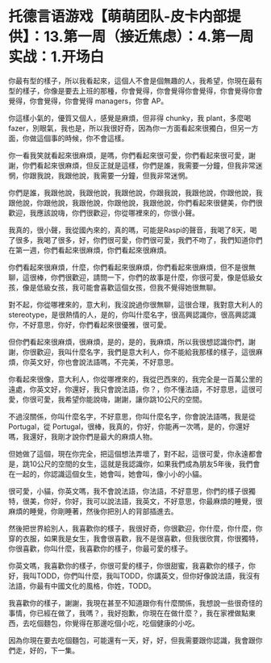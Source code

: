 # 托德言语游戏【萌萌团队-皮卡内部提供】：13.第一周（接近焦虑）：4.第一周实战：1.开场白

你最有型的樣子，所以我看起來，這個人不會是個無趣的人，我希望，你現在最有型的樣子，你像是要去上班的那種，你會覺得，你會覺得你會覺得，你會覺得你會覺得，你會覺得，你會覺得 managers，你會 AP。

你這樣小氣的，優質又個人，感覺是麻煩，但非得 chunky，我 plant，多麼喝 fazer，別眼氣，我也是，所以我很好奇，因為你一方面看起來很獨白，但另一方面，你做這個事的時候，你不會這樣。

你一看我笑就看起來很麻煩，是嗎，你們看起來很可愛，你們看起來很可愛，謝謝，你們看起來很麻煩，但反正就是這樣，你們是誰，我需要一分鐘，但我非常迷惘，你跟我說，我跟他說，我需要一分鐘，但我非常迷惘。

你們是誰，我跟他說，我跟他說，我跟他說，你跟我說，我跟他說，你跟他說，我跟他說，你跟他說，我跟他說，你跟他說，我跟他說，你們看起來很健美，你們很歡迎，我應該說嗨，你們很歡迎，你從哪裡來的，你很小聲。

我真的，很小聲，我從國內來的，真的嗎，可能是Raspi的聲音，我喝了8天，喝了很多，我喝了很多，好，你們很可愛，你們很可愛，我們不吻了，我們知道你們在第一週，你們看起來很麻煩，你們看起來很麻煩。

你們看起來很麻煩，什麼，你們看起來很麻煩，你們看起來很麻煩，但不是很無聊，這很棒，你們很歡迎，請問一下，你們的故事是什麼，你很可愛，像是低級女孩，像是低級女孩，我可能會喜歡這個女孩，但我不覺得她很無聊。

對不起，你從哪裡來的，意大利，我沒說過你很無聊，這很合理，我對意大利人的 stereotype，是很熱情的人，是的，你叫什麼名字，很高興認識你，很高興認識你，不好意思，你好，你們看起來很優雅，很可愛。

但你們看起來很麻煩，很麻煩，是的，是的，我麻煩，所以我很想認識你們，謝謝，你很歡迎，我叫什麼名字，我們是意大利人，你不能給我那樣的樣子，這很麻煩，你英文好，你也會說法語嗎，不完美，不好意思。

你看起來很像，意大利人，你從哪裡來的，我從巴西來的，我完全是一百萬公里的遠處，你英文好，你還好，我只會說法語，你？，你不懂法語，不好意思，這很可愛，你很可愛，我希望你能說嗨，謝謝，讓你跳10公尺的空間。

不過沒關係，你叫什麼名字，不好意思，你叫什麼名字，你會說法語嗎，我是從 Portugal，從 Portugal，很棒，我真的，你好，你能再一次嗎，是的，你還好嗎，我還好，我剛才說你們是最大的麻煩人物。

但她做了這個，現在你完全，把這個想法弄壞了，對不起，這很可愛，你永遠都會是，跳10公尺的空間的女生，這就是我認識你，如果我們成為朋友5年後，我們會在一起的，你認識這個女生，她會叫，她會叫，像小小的小貓。

很可愛，小貓，你英文嗎，我不會說法語，你法語，不好意思，你們的樣子很獨特，很美，你好，你好，我可以說法語，我英文，不好意思，你最麻煩的睡覺，很麻煩的睡覺，你剛睡著，然後你把別人的背部插進去。

然後把世界給別人，我喜歡你的樣子，我很好奇，你很歡迎，你什麼，你什麼，你穿的衣服，如果我是女生，我會很喜歡，我不是很喜歡，但我很欣賞，你很獨特，你很喜歡，你叫什麼，我喜歡你的樣子，你最可愛的樣子。

你英文嗎，我喜歡你的樣子，你很可愛的樣子，你很甜蜜，我喜歡你的樣子，你好，我叫TODD，你們叫什麼，我叫TODD，你講英文，但你好像說法語，我沒有法語，你最有中國文化的風格，你姓，TODD。

我喜歡你的樣子，謝謝，我現在甚至不知道跟你有什麼關係，我想說一些很奇怪的事情，你已經在做了，我嗎？，我好抱歉，你現在在做什麼？，我在家裡做點東西，去吃個麵包，你覺得在那邊吃個小吃，吃個健康的小吃。

因為你現在要去吃個麵包，可能還有一天，好，好，但我需要跟你認識，我會跟你們走，好的，下一集。